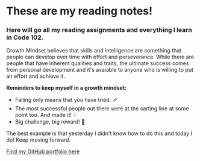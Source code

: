 # These are my reading notes!

### Here will go all my reading assignments and everything I learn in Code 102. 

Growth Mindset believes that skills and intelligence are something that people can develop over time with effort and perseverance. While there are people that have inherent qualities and traits, the ultimate success comes from personal development and it's avaiable to anyone who is willing to put an effort and achieve it. 

**Reminders to keep myself in a growth mindset:** 

- Failing only means that you have tried. :adhesive_bandage:
- The most successful people out there were at the sarting line at some point too. And made it! :bulb:
- Big challenge, big reward! :muscle:

The best example is that yesterday I didn't know how to do this and today I do! Keep moving forward. 

[Find my GitHub portfolio here](https://github.com/Araceligm90)
